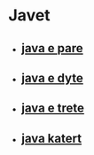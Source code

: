 # Javet
* ## [java e pare](java1.md) 
* ## [java e dyte](java2.md)
* ## [java e trete](java3.md)
* ## [java katert](java4.md)
